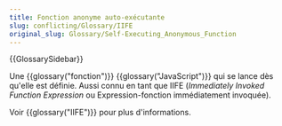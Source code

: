 ```yaml
---
title: Fonction anonyme auto-exécutante
slug: conflicting/Glossary/IIFE
original_slug: Glossary/Self-Executing_Anonymous_Function
---
```


{{GlossarySidebar}}

Une {{glossary("fonction")}} {{glossary("JavaScript")}} qui se lance dès qu'elle est définie. Aussi connu en tant que IIFE (_Immediately Invoked Function Expression_ ou Expression-fonction immédiatement invoquée).

Voir {{glossary("IIFE")}} pour plus d'informations.
